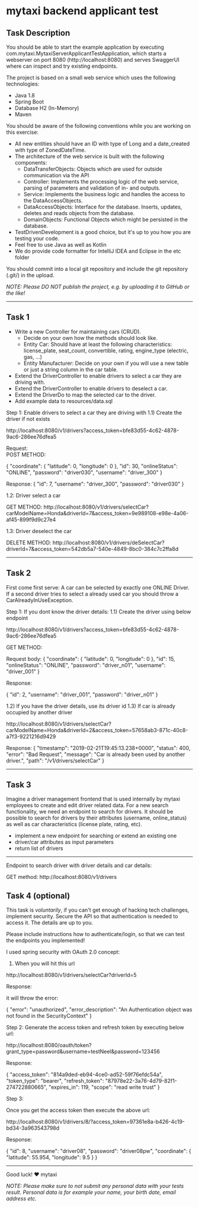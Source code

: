 # mytaxi backend applicant test

## Task Description
You should be able to start the example application by executing com.mytaxi.MytaxiServerApplicantTestApplication, which starts a webserver on port 8080 (http://localhost:8080) and serves SwaggerUI where can inspect and try existing endpoints.

The project is based on a small web service which uses the following technologies:

* Java 1.8
* Spring Boot
* Database H2 (In-Memory)
* Maven


You should be aware of the following conventions while you are working on this exercise:

 * All new entities should have an ID with type of Long and a date_created with type of ZonedDateTime.
 * The architecture of the web service is built with the following components:
 	* DataTransferObjects: Objects which are used for outside communication via the API
    * Controller: Implements the processing logic of the web service, parsing of parameters and validation of in- and outputs.
    * Service: Implements the business logic and handles the access to the DataAccessObjects.
    * DataAccessObjects: Interface for the database. Inserts, updates, deletes and reads objects from the database.
    * DomainObjects: Functional Objects which might be persisted in the database.
 * TestDrivenDevelopment is a good choice, but it's up to you how you are testing your code.
 * Feel free to use Java as well as Kotlin
 * We do provide code formatter for IntelliJ IDEA and Eclipse in the etc folder

You should commit into a local git repository and include the git repository (.git/) in the upload.

_NOTE: Please DO NOT publish the project, e.g. by uploading it to GitHub or the like!_

---


## Task 1
 * Write a new Controller for maintaining cars (CRUD).
   * Decide on your own how the methods should look like.
   * Entity Car: Should have at least the following characteristics: license_plate, seat_count, convertible, rating, engine_type (electric, gas, ...)
   * Entity Manufacturer: Decide on your own if you will use a new table or just a string column in the car table.
 * Extend the DriverController to enable drivers to select a car they are driving with.
 * Extend the DriverController to enable drivers to deselect a car.
 * Extend the DriverDo to map the selected car to the driver.
 * Add example data to resources/data.sql
 
 
 Step 1: Enable drivers to select a car they are driving with
 1.1)  Create the driver if not exists
 
 http://localhost:8080/v1/drivers?access_token=bfe83d55-4c62-4878-9ac6-286ee76dfea5
 
  Request:  
  POST METHOD:
  
  {
  "coordinate": {
    "latitude": 0,
    "longitude": 0
  },
  "id": 30,
  "onlineStatus": "ONLINE",
  "password": "driver030",
  "username": "driver_300"
}

Response: 
{
    "id": 7,
    "username": "driver_300",
    "password": "driver030"
}

1.2: Driver select a car

GET METHOD:
http://localhost:8080/v1/drivers/selectCar?carModelName=Honda&driverId=7&access_token=9e989108-e98e-4a06-af45-899f9d9c27e4

1.3: Driver deselect the car

DELETE METHOD: 
http://localhost:8080/v1/drivers/deSelectCar?driverId=7&access_token=542db5a7-540e-4849-8bc0-384c7c2ffa8d

---


## Task 2
First come first serve: A car can be selected by exactly one ONLINE Driver. If a second driver tries to select a already used car you should throw a CarAlreadyInUseException.

Step 1: If you dont know the driver details:
1.1) Create the driver using below endpoint 

http://localhost:8080/v1/drivers?access_token=bfe83d55-4c62-4878-9ac6-286ee76dfea5

GET METHOD:

Request body: 
{
  "coordinate": {
    "latitude": 0,
    "longitude": 0
  },
  "id": 15,
  "onlineStatus": "ONLINE",
  "password": "driver_n01",
  "username": "driver_001"
}

Response:

{
    "id": 2,
    "username": "driver_001",
    "password": "driver_n01"
}

1.2) If you have the driver details, use its driver id
1.3) 
If car is already occupied by another driver 

http://localhost:8080/v1/drivers/selectCar?carModelName=Honda&driverId=2&access_token=57658ab3-871c-40c8-a7f3-9221216d9429

Response:
{
    "timestamp": "2019-02-21T19:45:13.238+0000",
    "status": 400,
    "error": "Bad Request",
    "message": "Car is already been used by another driver.",
    "path": "/v1/drivers/selectCar"
}

---


## Task 3
Imagine a driver management frontend that is used internally by mytaxi employees to create and edit driver related data. For a new search functionality, we need an endpoint to search for drivers. It should be possible to search for drivers by their attributes (username, online_status) as well as car characteristics (license plate, rating, etc).

* implement a new endpoint for searching or extend an existing one
* driver/car attributes as input parameters
* return list of drivers

---

Endpoint to search driver with driver details and car details: 

GET method:  http://localhost:8080/v1/drivers 



## Task 4 (optional)
This task is _voluntarily_, if you can't get enough of hacking tech challenges, implement security.
Secure the API so that authentication is needed to access it. The details are up to you.

Please include instructions how to authenticate/login, so that we can test the endpoints you implemented!


I used spring security with OAuth 2.0 concept:

1) When you will hit this url 

http://localhost:8080/v1/drivers/selectCar?driverId=5

Response: 

it will throw the error:

{
    "error": "unauthorized",
    "error_description": "An Authentication object was not found in the SecurityContext"
}

Step 2: Generate the access token and refresh token by executing below url:

http://localhost:8080/oauth/token?grant_type=password&username=testNeel&password=123456

Response: 

{
    "access_token": "814a9ded-eb94-4ce0-ad52-59f76efdc54a",
    "token_type": "bearer",
    "refresh_token": "87978e22-3a76-4d79-82f1-274722880665",
    "expires_in": 119,
    "scope": "read write trust"
}

Step 3: 

Once you get the access token then execute the above url:

http://localhost:8080/v1/drivers/8/?access_token=97361e8a-b426-4c19-bd34-3a963543798d

Response: 

{
    "id": 8,
    "username": "driver08",
    "password": "driver08pw",
    "coordinate": {
        "latitude": 55.954,
        "longitude": 9.5
    }
}

---


Good luck!
❤️ mytaxi



_NOTE: Please make sure to not submit any personal data with your tests result. Personal data is for example your name, your birth date, email address etc._